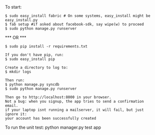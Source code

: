 To start:

    $ sudo easy_install fabric # On some systems, easy_install might be easy_install.py
    $ fab setup #if asked about facebook-sdk, say wipe(w) to proceed
    $ sudo python manage.py runserver

   *** OR ***

    $ sudo pip install -r requirements.txt

    If you don't have pip, run:
    $ sudo easy_install pip

    Create a directory to log to:
    $ mkdir logs

    Then run:
    $ python manage.py syncdb
    $ sudo python manage.py runserver

	Then go to http://localhost:8000 in your browser.	
	Not a bug: when you signup, the app tries to send a confirmation email.
	if your laptop isnt running a mailserver, it will fail, but just ignore it:
	your account has been successfully created

To run the unit test:
	python manager.py test app
